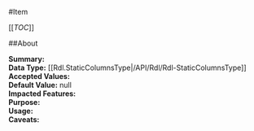 #Item

[[_TOC_]]

##About

**Summary:**   
**Data Type:** [[Rdl.StaticColumnsType|/API/Rdl/Rdl-StaticColumnsType]]  
**Accepted Values:**   
**Default Value:** null  
**Impacted Features:**   
**Purpose:**   
**Usage:**   
**Caveats:**   

